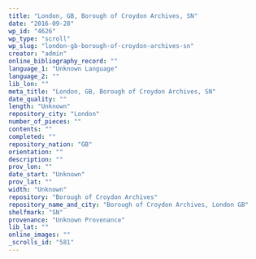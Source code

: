 ```yaml
---
title: "London, GB, Borough of Croydon Archives, SN"
date: "2016-09-28"
wp_id: "4626"
wp_type: "scroll"
wp_slug: "london-gb-borough-of-croydon-archives-sn"
creator: "admin"
online_bibliography_record: ""
language_1: "Unknown Language"
language_2: ""
lib_lon: ""
meta_title: "London, GB, Borough of Croydon Archives, SN"
date_quality: ""
length: "Unknown"
repository_city: "London"
number_of_pieces: ""
contents: ""
completed: ""
repository_nation: "GB"
orientation: ""
description: ""
prov_lon: ""
date_start: "Unknown"
prov_lat: ""
width: "Unknown"
repository: "Borough of Croydon Archives"
repository_name_and_city: "Borough of Croydon Archives, London GB"
shelfmark: "SN"
provenance: "Unknown Provenance"
lib_lat: ""
online_images: ""
_scrolls_id: "581"
---
```



